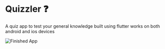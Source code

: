 # Quizzler ❓

A quiz app to test your general knowledge built using flutter works on both android and ios devices

![Finished App](https://raw.githubusercontent.com/londonappbrewery/Images/master/quizzler-demo.gif)

